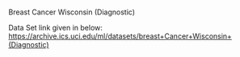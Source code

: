 # 
Breast Cancer Wisconsin (Diagnostic)

Data Set link given in below:
https://archive.ics.uci.edu/ml/datasets/breast+Cancer+Wisconsin+(Diagnostic)


